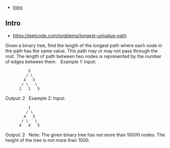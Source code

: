- [Intro](#intro)

## Intro

- https://leetcode.com/problems/longest-univalue-path

Given a binary tree, find the length of the longest path where each node in the path has the same value. This path may or may not pass through the root.
The length of path between two nodes is represented by the number of edges between them.
 
Example 1:
Input:

              5
             / \
            4   5
           / \   \
          1   1   5

Output: 2
 
Example 2:
Input:

              1
             / \
            4   5
           / \   \
          4   4   5

Output: 2
 
Note: The given binary tree has not more than 10000 nodes. The height of the tree is not more than 1000.
